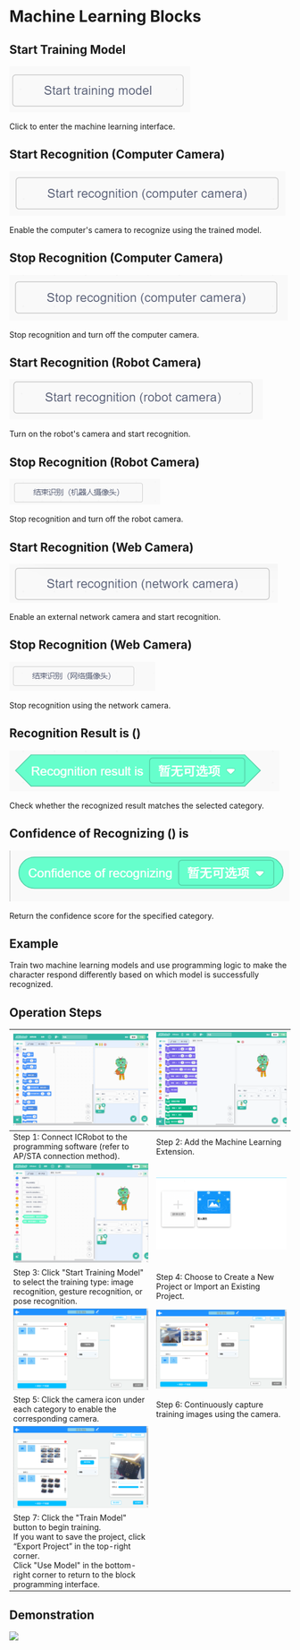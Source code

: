 # Machine Learning Blocks
## Start Training Model
![](img/M1.png)

Click to enter the machine learning interface.

## Start Recognition (Computer Camera)
![](img/M2.png)

Enable the computer's camera to recognize using the trained model.

## Stop Recognition (Computer Camera)
![](img/M3.png)

Stop recognition and turn off the computer camera.

## Start Recognition (Robot Camera)
![](img/M4.png)

Turn on the robot's camera and start recognition.

## Stop Recognition (Robot Camera)
![](img/M5.png)

Stop recognition and turn off the robot camera.

## Start Recognition (Web Camera)
![](img/M6.png)

Enable an external network camera and start recognition.

## Stop Recognition (Web Camera)
![](img/M7.png)

Stop recognition using the network camera.

## Recognition Result is ()
![](img/M8.png)

Check whether the recognized result matches the selected category.

## Confidence of Recognizing () is
![](img/M9.png)

Return the confidence score for the specified category.

## Example
Train two machine learning models and use programming logic to make the character respond differently based on which model is successfully recognized.

## Operation Steps
| ![](img/M10.gif) | ![](img/M11.gif) |
| --- | --- |
| Step 1: Connect ICRobot to the programming software (refer to AP/STA connection method). | Step 2: Add the Machine Learning Extension. |
| ![](img/M12.gif) | ![](img/M13.png) |
| Step 3: Click "Start Training Model" to select the training type: image recognition, gesture recognition, or pose recognition. | Step 4: Choose to Create a New Project or Import an Existing Project. |
| ![](img/M14.png) | ![](img/M15.png) |
| Step 5: Click the camera icon under each category to enable the corresponding camera. | Step 6: Continuously capture training images using the camera. |
| ![](img/M16.png) |  |
| Step 7: Click the "Train Model" button to begin training.<br/>If you want to save the project, click “Export Project” in the top-right corner.<br/>Click "Use Model" in the bottom-right corner to return to the block programming interface. |  |


## Demonstration
![](img/M17.gif)



